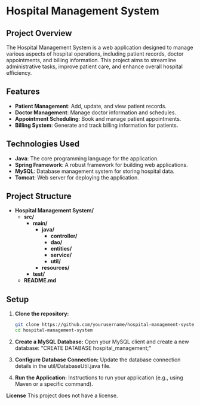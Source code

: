 # Hospital Management System

## Project Overview
The Hospital Management System is a web application designed to manage various aspects of hospital operations, including patient records, doctor appointments, and billing information. This project aims to streamline administrative tasks, improve patient care, and enhance overall hospital efficiency.

## Features
- **Patient Management**: Add, update, and view patient records.
- **Doctor Management**: Manage doctor information and schedules.
- **Appointment Scheduling**: Book and manage patient appointments.
- **Billing System**: Generate and track billing information for patients.

## Technologies Used
- **Java**: The core programming language for the application.
- **Spring Framework**: A robust framework for building web applications.
- **MySQL**: Database management system for storing hospital data.
- **Tomcat**: Web server for deploying the application.

## Project Structure

- **Hospital Management System/**
  - **src/**
    - **main/**
      - **java/**
        - **controller/**
        - **dao/**
        - **entities/**
        - **service/**
        - **util/**
      - **resources/**
    - **test/**
  - **README.md**

## Setup
1. **Clone the repository:**
   ```bash
   git clone https://github.com/yourusername/hospital-management-system.git
   cd hospital-management-system

2. **Create a MySQL Database:**
Open your MySQL client and create a new database:
"CREATE DATABASE hospital_management;"

3. **Configure Database Connection:**
Update the database connection details in the util/DatabaseUtil.java file.

4. **Run the Application:**
Instructions to run your application (e.g., using Maven or a specific command).


**License**
This project does not have a license.

